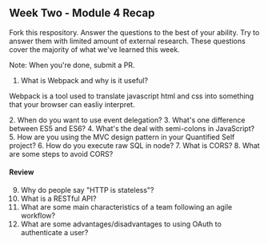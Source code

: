 ## Week Two - Module 4 Recap

Fork this respository. Answer the questions to the best of your ability. Try to answer them with limited amount of external research. These questions cover the majority of what we've learned this week. 

Note: When you're done, submit a PR. 

1. What is Webpack and why is it useful?
<p>Webpack is a tool used to translate javascript html and css into something that your browser can easliy interpret.</p>
2. When do you want to use event delegation?
3. What's one difference between ES5 and ES6?
4. What's the deal with semi-colons in JavaScript?
5. How are you using the MVC design pattern in your Quantified Self project?
6. How do you execute raw SQL in node?
7. What is CORS?
8. What are some steps to avoid CORS?

#### Review  

9. Why do people say "HTTP is stateless"?
10. What is a RESTful API?
11. What are some main characteristics of a team following an agile workflow?
12. What are some advantages/disadvantages to using OAuth to authenticate a user?
